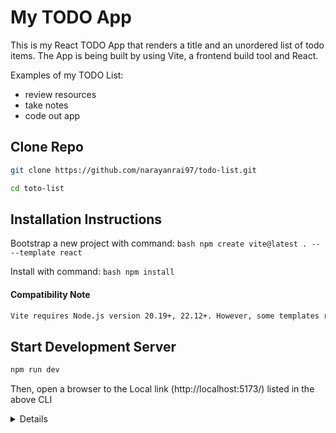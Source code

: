 # My TODO App

This is my React TODO App that renders a title and an unordered list of todo items. The App is being built by using Vite, a frontend build tool and React.

Examples of my TODO List:

<ul>
    <li>review resources</li>
    <li>take notes</li>
    <li>code out app</li>
</ul>


</details>

## Clone Repo

```bash
git clone https://github.com/narayanrai97/todo-list.git

cd toto-list
```
## Installation Instructions

Bootstrap a new project with command: ```bash npm create vite@latest . -- --template react```

Install with command: 
```bash npm install ```

#### Compatibility Note

```bash
Vite requires Node.js version 20.19+, 22.12+. However, some templates require a higher Node.js version to work, please upgrade if your package manager warns about it.
```

## Start Development Server

```bash
npm run dev
```
Then, open a browser to the Local link (http://localhost:5173/) listed in the above CLI

<details>

## Expanding the ESLint configuration

If you are developing a production application, we recommend using TypeScript with type-aware lint rules enabled. Check out the [TS template](https://github.com/vitejs/vite/tree/main/packages/create-vite/template-react-ts) for information on how to integrate TypeScript and [`typescript-eslint`](https://typescript-eslint.io) in your project.
